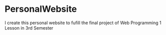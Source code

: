 # PersonalWebsite
I create this personal website to fufill the final project of Web Programming 1 Lesson in 3rd Semester
